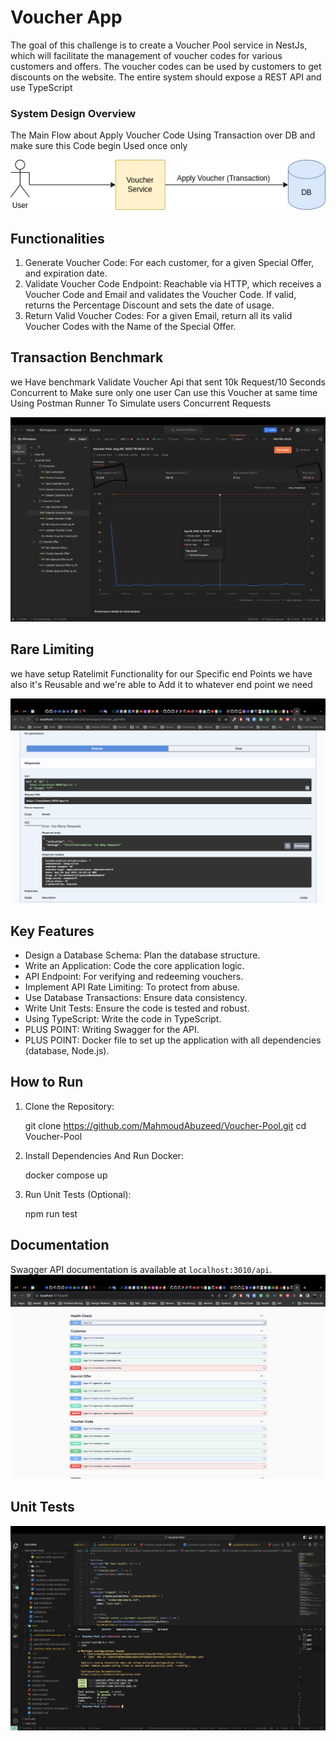 # Voucher App

The goal of this challenge is to create a Voucher Pool service in NestJs, which will facilitate the management of voucher codes for various customers and offers. The voucher codes can be used by customers to get discounts on the website. The entire system should expose a REST API and use TypeScript

### System Design Overview
The Main Flow about Apply Voucher Code Using Transaction over DB and make sure this Code begin Used once only

![Voucher MAin Flow](mainFlow.jpeg)
## Functionalities

1. Generate Voucher Code: For each customer, for a given Special Offer, and expiration date.
2. Validate Voucher Code Endpoint: Reachable via HTTP, which receives a Voucher Code and Email and validates the Voucher Code. If valid, returns the Percentage Discount and sets the date of usage.
3. Return Valid Voucher Codes: For a given Email, return all its valid Voucher Codes with the Name of the Special Offer.


## Transaction Benchmark
we Have benchmark Validate Voucher Api that sent 10k Request/10 Seconds Concurrent to Make sure only one user Can use this Voucher at same time Using Postman Runner To Simulate users Concurrent Requests <br/>

![Test Runner](<Test Runner.png>)
## Rare Limiting
we have setup Ratelimit Functionality for our Specific end Points we have also it's Reusable and we're able to Add it to whatever end point we need
<br/>

![Rate Limiting](<Rate Limiting over Api.png>)

## Key Features

- Design a Database Schema: Plan the database structure.
- Write an Application: Code the core application logic.
- API Endpoint: For verifying and redeeming vouchers.
- Implement API Rate Limiting: To protect from abuse.
- Use Database Transactions: Ensure data consistency.
- Write Unit Tests: Ensure the code is tested and robust.
- Using TypeScript: Write the code in TypeScript.
- PLUS POINT: Writing Swagger for the API.
- PLUS POINT: Docker file to set up the application with all dependencies (database, Node.js).


## How to Run

1. Clone the Repository:
   
    git clone https://github.com/MahmoudAbuzeed/Voucher-Pool.git
    cd Voucher-Pool
   

2. Install Dependencies And Run Docker:
   
    docker compose up
   

3. Run Unit Tests (Optional):
   
    npm run test
   

## Documentation

Swagger API documentation is available at `localhost:3010/api`.
![Swagger API](Swagger.png)

## Unit Tests

![Unit Test Result](<Unit test Result.png>)
